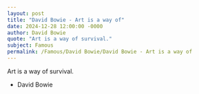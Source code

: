 ```yaml
---
layout: post
title: "David Bowie - Art is a way of"
date: 2024-12-28 12:00:00 -0000
author: David Bowie
quote: "Art is a way of survival."
subject: Famous
permalink: /Famous/David Bowie/David Bowie - Art is a way of
---
```


Art is a way of survival.

- David Bowie
